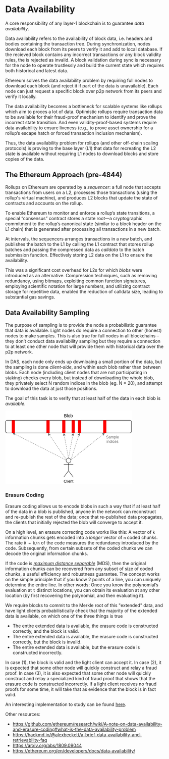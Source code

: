 # Data Availability

A core responsibility of any layer-1 blockchain is to guarantee _data availability_.

Data availability refers to the availability of block data, i.e. headers and bodies containing the transaction tree. During synchronization, nodes download each block from its peers to verify it and add to local database. If the recieved block contains any incorrect transactions or any block validity rules, the is rejected as invalid. A block validation during sync is necessary for the node to operate trustlessly and build the current state which requires both historical and latest data. 

Ethereum solves the data availability problem by requiring full nodes to download each block (and reject it if part of the data is unavailable). Each node can just request a specific block over p2p network from its peers and verify it locally. 

The data availability becomes a bottleneck for scalable systems like rollups which aim to proces a lot of data. Optimistic rollups require transaction data to be available for their fraud-proof mechanism to identify and prove the incorrect state transition. And even validity-proof-based systems require data availability to ensure liveness (e.g., to prove asset ownership for a rollup’s escape hatch or forced transaction inclusion mechanism).

Thus, the data availability problem for rollups (and other off-chain scaling protocols) is proving to the base layer (L1) that data for recreating the L2 state is available without requiring L1 nodes to download blocks and store copies of the data.

## The Ethereum Approach (pre-4844)

Rollups on Ethereum are operated by a _sequencer_: a full node that accepts transactions from users on a L2, processes those transactions (using the rollup's virtual machine), and produces L2 blocks that update the state of contracts and accounts on the rollup.

To enable Ethereum to monitor and enforce a rollup’s state transitions, a special “consensus” contract stores a state root—a cryptographic commitment to the rollup’s canonical state (similar to a block header on the L1 chain) that is generated after processing all transactions in a new batch.

At intervals, the sequencers arranges transactions in a new batch, and publishes the batch to the L1 by calling the L1 contract that stores rollup batches and passing the compressed data as _calldata_ to the batch submission function. Effectively storing L2 data on the L1 to ensure the availability.  

This was a significant cost overhead for L2s for which _blobs_ were introduced as an alternative. Compression techniques, such as removing redundancy, using bitmaps, exploiting common function signatures, employing scientific notation for large numbers, and utilizing contract storage for repetitive data, enabled the reduction of calldata size, leading to substantial gas savings.

## Data Availability Sampling

The purpose of sampling is to provide the node a probabilistic guarantee that data is available. Light nodes do require a connection to other (honest) nodes to make samples. This is also true for full nodes in all blockchains – they don’t conduct data availability sampling but they require a connection to at least one other node that will provide them with historical data over the p2p network.

In DAS, each node only ends up downloaing a small portion of the data, but the sampling is done _client-side_, and within each blob rather than between blobs. Each node (including client nodes that are not participating in staking) checks every blob, but instead of downloading the whole blob, they privately select N random indices in the blob (eg. N = 20), and attempt to download the data at just those positions.

The goal of this task is to verify that at least half of the data in each blob is _available_.

![data-availability-sampling](../img/scaling/das.png)

### Erasure Coding

Erasure coding allows us to encode blobs in such a way that if at least half of the data in a blob is published, anyone in the network can reconstruct and re-publish the rest of the data; once that re-published data propagates, the clients that initially rejected the blob will converge to accept it.

On a high level, an erasure correcting code works like this: A vector of `k` information chunks gets encoded into a _longer_ vector of `n` coded chunks. The rate `R = k/n` of the code measures the redundancy introduced by the code. Subsequently, from certain subsets of the coded chunks we can decode the original information chunks.

If the code is [_maximum distance separable_](https://www.johndcook.com/blog/2020/03/07/mds-codes/) (MDS), then the original information chunks can be recovered from any subset of size of coded chunks, a useful efficiency and robustness guarantee. The concept works on the simple principle that if you know 2 points of a line, you can uniquely determine the entire line. In other words: Once you know the polynomial’s evaluation at `t` distinct locations, you can obtain its evaluation at any other location (by first recovering the polynomial, and then evaluating it).

We require blocks to commit to the Merkle root of this "extended" data, and have light clients probabilistically check that the majority of the extended data is available, on which one of the three things is true

- The entire extended data is available, the erasure code is constructed correctly, and the block is valid.
- The entire extended data is available, the erasure code is constructed correctly, but the block is invalid.
- The entire extended data is available, but the erasure code is constructed incorrectly.

In case (1), the block is valid and the light client can accept it. In case (2), it is expected that some other node will quickly construct and relay a fraud proof. In case (3), it is also expected that some other node will quickly construct and relay a specialized kind of fraud proof that shows that the erasure code is constructed incorrectly. If a light client receives no fraud proofs for some time, it will take that as evidence that the block is in fact valid.

An interesting implementation to study can be found [here](https://github.com/ethereum/research/tree/master/erasure_code/ec65536).

Other resources:

- https://github.com/ethereum/research/wiki/A-note-on-data-availability-and-erasure-coding#what-is-the-data-availability-problem
- https://hackmd.io/@alexbeckett/a-brief-data-availability-and-retrievability-faq
- https://arxiv.org/abs/1809.09044
- https://ethereum.org/en/developers/docs/data-availability/
